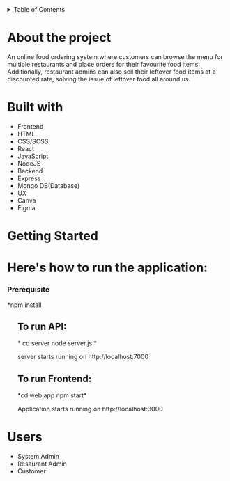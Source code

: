 <details>
<summary>Table of Contents</summary>
<!--All you need is a blank line-->

    
</details>

<h1>About the project</h1>
An online food ordering system where customers can browse the menu for multiple restaurants and place orders for their favourite food items. Additionally, restaurant admins can also sell their leftover food items at a discounted rate, solving the issue of leftover food all around us. 


<h1>Built with</h1>
<ul>
<li>
Frontend
<li>HTML</li>
<li>CSS/SCSS</li>
<li>React</li>
<li>JavaScript</li>
<li>NodeJS</li>
</li>

<li>
Backend
<li>Express</li>
<li>Mongo DB(Database)</li>
</li>

<li>
UX
<li>Canva</li>
<li>Figma</li>
</li>
</ul>

<h1>Getting Started</h1>
<h1>Here's how to run the application:</h1>
<h3>Prerequisite</h3>
*npm install
<ul>
<h2>To run API:</h2> 
* cd server node server.js *

server starts running on http://localhost:7000

<h2>To run Frontend:</h2> 
*cd web app npm start*

Application starts running on http://localhost:3000
</ul>




<h1></h1>
<h1></h1>
<h1>Users</h1>
<ul>
<li>System Admin</li>
<li>Resaurant Admin</li>
<li>Customer</li>
</ul>
